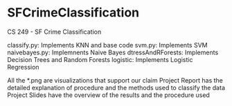 # SFCrimeClassification
CS 249 - SF Crime Classification

classify.py: Implements KNN and base code
svm.py: Implements SVM
naivebayes.py: Implemnents Naive Bayes
dtressAndRForests: Implements Decision Trees and Random Forests
logistic: Implements Logistic Regression

All the *.png are visualizations that support our claim
Project Report has the detailed explanation of procedure and the methods used to classify the data
Project Slides have the overview of the results and the procedure used


